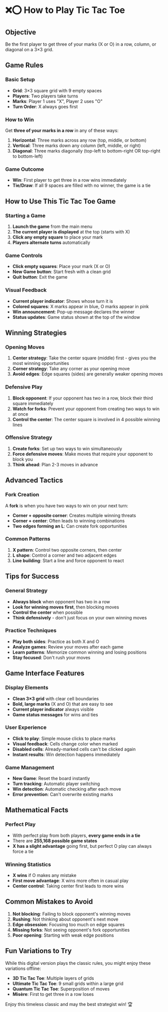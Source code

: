 # ❌⭕ How to Play Tic Tac Toe

## Objective
Be the first player to get three of your marks (X or O) in a row, column, or diagonal on a 3×3 grid.

## Game Rules

### Basic Setup
- **Grid**: 3×3 square grid with 9 empty spaces
- **Players**: Two players take turns
- **Marks**: Player 1 uses "X", Player 2 uses "O"
- **Turn Order**: X always goes first

### How to Win
Get **three of your marks in a row** in any of these ways:
1. **Horizontal**: Three marks across any row (top, middle, or bottom)
2. **Vertical**: Three marks down any column (left, middle, or right)  
3. **Diagonal**: Three marks diagonally (top-left to bottom-right OR top-right to bottom-left)

### Game Outcome
- **Win**: First player to get three in a row wins immediately
- **Tie/Draw**: If all 9 spaces are filled with no winner, the game is a tie

## How to Use This Tic Tac Toe Game

### Starting a Game
1. **Launch the game** from the main menu
2. **The current player is displayed** at the top (starts with X)
3. **Click any empty square** to place your mark
4. **Players alternate turns** automatically

### Game Controls
- **Click empty squares**: Place your mark (X or O)
- **New Game button**: Start fresh with a clean grid
- **Quit button**: Exit the game

### Visual Feedback
- **Current player indicator**: Shows whose turn it is
- **Colored squares**: X marks appear in blue, O marks appear in pink
- **Win announcement**: Pop-up message declares the winner
- **Status updates**: Game status shown at the top of the window

## Winning Strategies

### Opening Moves
1. **Center strategy**: Take the center square (middle) first - gives you the most winning opportunities
2. **Corner strategy**: Take any corner as your opening move
3. **Avoid edges**: Edge squares (sides) are generally weaker opening moves

### Defensive Play
1. **Block opponent**: If your opponent has two in a row, block their third square immediately
2. **Watch for forks**: Prevent your opponent from creating two ways to win at once
3. **Control the center**: The center square is involved in 4 possible winning lines

### Offensive Strategy
1. **Create forks**: Set up two ways to win simultaneously
2. **Force defensive moves**: Make moves that require your opponent to block you
3. **Think ahead**: Plan 2-3 moves in advance

## Advanced Tactics

### Fork Creation
A **fork** is when you have two ways to win on your next turn:
- **Corner + opposite corner**: Creates multiple winning threats
- **Corner + center**: Often leads to winning combinations
- **Two edges forming an L**: Can create fork opportunities

### Common Patterns
1. **X pattern**: Control two opposite corners, then center
2. **L shape**: Control a corner and two adjacent edges
3. **Line building**: Start a line and force opponent to react

## Tips for Success

### General Strategy
- **Always block** when opponent has two in a row
- **Look for winning moves first**, then blocking moves
- **Control the center** when possible
- **Think defensively** - don't just focus on your own winning moves

### Practice Techniques
- **Play both sides**: Practice as both X and O
- **Analyze games**: Review your moves after each game
- **Learn patterns**: Memorize common winning and losing positions
- **Stay focused**: Don't rush your moves

## Game Interface Features

### Display Elements
- **Clean 3×3 grid** with clear cell boundaries
- **Bold, large marks** (X and O) that are easy to see
- **Current player indicator** always visible
- **Game status messages** for wins and ties

### User Experience
- **Click to play**: Simple mouse clicks to place marks
- **Visual feedback**: Cells change color when marked
- **Disabled cells**: Already-marked cells can't be clicked again
- **Instant results**: Win detection happens immediately

### Game Management
- **New Game**: Reset the board instantly
- **Turn tracking**: Automatic player switching
- **Win detection**: Automatic checking after each move
- **Error prevention**: Can't overwrite existing marks

## Mathematical Facts

### Perfect Play
- With perfect play from both players, **every game ends in a tie**
- There are **255,168 possible game states**
- **X has a slight advantage** going first, but perfect O play can always force a tie

### Winning Statistics
- **X wins** if O makes any mistake
- **First move advantage**: X wins more often in casual play
- **Center control**: Taking center first leads to more wins

## Common Mistakes to Avoid

1. **Not blocking**: Failing to block opponent's winning moves
2. **Rushing**: Not thinking about opponent's next move
3. **Edge obsession**: Focusing too much on edge squares
4. **Missing forks**: Not seeing opponent's fork opportunities
5. **Poor opening**: Starting with weak edge positions

## Fun Variations to Try

While this digital version plays the classic rules, you might enjoy these variations offline:
- **3D Tic Tac Toe**: Multiple layers of grids
- **Ultimate Tic Tac Toe**: 9 small grids within a large grid
- **Quantum Tic Tac Toe**: Superposition of moves
- **Misère**: First to get three in a row loses

Enjoy this timeless classic and may the best strategist win! 🏆